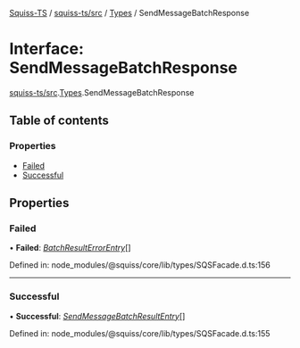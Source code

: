 [Squiss-TS](../README.md) / [squiss-ts/src](../modules/squiss_ts_src.md) / [Types](../modules/squiss_ts_src.types.md) / SendMessageBatchResponse

# Interface: SendMessageBatchResponse

[squiss-ts/src](../modules/squiss_ts_src.md).[Types](../modules/squiss_ts_src.types.md).SendMessageBatchResponse

## Table of contents

### Properties

- [Failed](squiss_ts_src.types.sendmessagebatchresponse.md#failed)
- [Successful](squiss_ts_src.types.sendmessagebatchresponse.md#successful)

## Properties

### Failed

• **Failed**: [*BatchResultErrorEntry*](squiss_ts_src.types.batchresulterrorentry.md)[]

Defined in: node_modules/@squiss/core/lib/types/SQSFacade.d.ts:156

___

### Successful

• **Successful**: [*SendMessageBatchResultEntry*](squiss_ts_src.types.sendmessagebatchresultentry.md)[]

Defined in: node_modules/@squiss/core/lib/types/SQSFacade.d.ts:155
